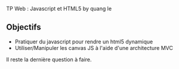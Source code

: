 TP Web : Javascript et HTML5 by quang le

## Objectifs
* Pratiquer du javascript pour rendre un html5 dynamique
* Utiliser/Manipuler les canvas JS à l'aide d'une architecture MVC

Il reste la dernière question à faire.
